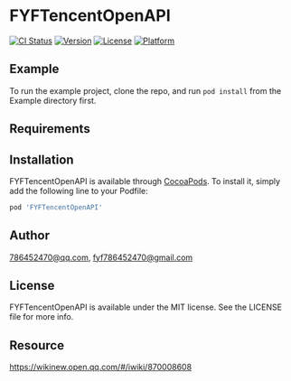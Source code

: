 # FYFTencentOpenAPI

[![CI Status](https://img.shields.io/travis/786452470@qq.com/FYFTencentOpenAPI.svg?style=flat)](https://travis-ci.org/786452470@qq.com/FYFTencentOpenAPI)
[![Version](https://img.shields.io/cocoapods/v/FYFTencentOpenAPI.svg?style=flat)](https://cocoapods.org/pods/FYFTencentOpenAPI)
[![License](https://img.shields.io/cocoapods/l/FYFTencentOpenAPI.svg?style=flat)](https://cocoapods.org/pods/FYFTencentOpenAPI)
[![Platform](https://img.shields.io/cocoapods/p/FYFTencentOpenAPI.svg?style=flat)](https://cocoapods.org/pods/FYFTencentOpenAPI)

## Example

To run the example project, clone the repo, and run `pod install` from the Example directory first.

## Requirements

## Installation

FYFTencentOpenAPI is available through [CocoaPods](https://cocoapods.org). To install
it, simply add the following line to your Podfile:

```ruby
pod 'FYFTencentOpenAPI'
```

## Author

786452470@qq.com, fyf786452470@gmail.com

## License

FYFTencentOpenAPI is available under the MIT license. See the LICENSE file for more info.

## Resource

https://wikinew.open.qq.com/#/iwiki/870008608
